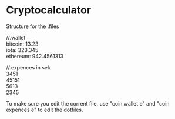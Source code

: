 # Cryptocalculator
Structure for the .files  
  
//.wallet  
bitcoin: 13.23  
iota: 323.345  
ethereum: 942.4561313  
  
  
  
//.expences in sek  
3451  
45151  
5613  
2345  
  
  
To make sure you edit the corrent file, use "coin wallet e" and "coin expences e" to edit the dotfiles.  
